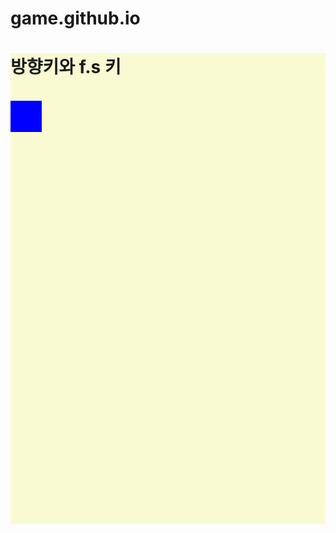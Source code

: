 # game.github.io
<!DOCTYPE html>
<html lang="en">
<head>
<meta charset="UTF-8">
<meta name="viewport" content="width=device-width, initial-scale=1.0">
<title>Project 1</title>
<style>
    #rectangle {
        width: 50px;
        height: 50px;
        background-color: blue;
        position: absolute;
    }
     #redSquare {
        width: 40px;
        height: 40px;
        background-color: red;
        position: absolute;
        display: none;
    } 
</style>
</head>
<body>
    <!-- 배경 -->
    <div style="background-color:lightgoldenrodyellow">
    <!-- 인게임-->
    <h1>방향키와 f.s 키</h1> <br />

<div id="rectangle"></div>

<script>
    const rectangle = document.getElementById('rectangle');
    let x = 0;
    let y = 0;
    let speed = 5;
    let dx = 0;
    let dy = 0;

    function moveRectangle() {
        x += dx;
        y += dy;
        rectangle.style.left = x + 'px';
        rectangle.style.top = y + 'px';
        requestAnimationFrame(moveRectangle);
    }

    window.addEventListener('keydown', function(event) {
        switch(event.key) {
            case 'ArrowUp':
                dy = -speed;
                dx = 0;
                lastDirection = 'up';
                break;
            case 'ArrowDown':
                dy = speed;
                dx = 0;
                lastDirection = 'down';
                break;
            case 'ArrowLeft':
                dx = -speed;
                dy = 0;
                lastDirection = 'left';
                break;
            case 'ArrowRight':
                dx = speed;
                dy = 0;
                lastDirection = 'right';
                break;
            default:
                break;
            case 'f':
            case 'F':
                // F 키를 누르면 이전 이동 방향으로 30만큼 이동합니다.
                switch(lastDirection) {
                    case 'up':
                        y -= 100;
                        break;
                    case 'down':
                        y += 100;
                        break;
                    case 'left':
                        x -= 100;
                        break;
                    case 'right':
                        x += 100;
                        break;
                }
                break;    
        }
    });

    window.addEventListener('keyup', function(event) {
        if (event.key === 's') {
            dx = 0;
            dy = 0;
        }
    });

    moveRectangle();

</script>
<br/><br/><br/><br/><br/><br/><br/><br/><br/><br/><br/><br/><br/><br/><br/><br/><br/><br/><br/><br/><br/><br/><br/><br/><br/><br/><br/><br/><br/><br/><br/><br/><br/><br/><br/><br/><br/><br/><br/></div>
</body>
</html>
